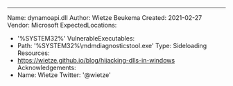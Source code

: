 ---
Name: dynamoapi.dll
Author: Wietze Beukema
Created: 2021-02-27
Vendor: Microsoft
ExpectedLocations:
- '%SYSTEM32%'
VulnerableExecutables:
- Path: '%SYSTEM32%\mdmdiagnosticstool.exe'
  Type: Sideloading
Resources:
- https://wietze.github.io/blog/hijacking-dlls-in-windows
Acknowledgements:
- Name: Wietze
  Twitter: '@wietze'
